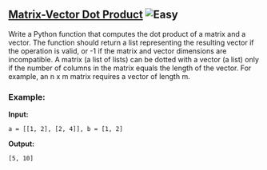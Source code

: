 ## [Matrix-Vector Dot Product](https://www.deep-ml.com/problems/1) ![Easy](https://img.shields.io/badge/-Easy-brightgreen)

Write a Python function that computes the dot product of a matrix and a vector. The function should return a list representing the resulting vector if the operation is valid, or -1 if the matrix and vector dimensions are incompatible. A matrix (a list of lists) can be dotted with a vector (a list) only if the number of columns in the matrix equals the length of the vector. For example, an n x m matrix requires a vector of length m.

### Example:

**Input:**

```a = [[1, 2], [2, 4]], b = [1, 2]```


**Output:**

```[5, 10]```
